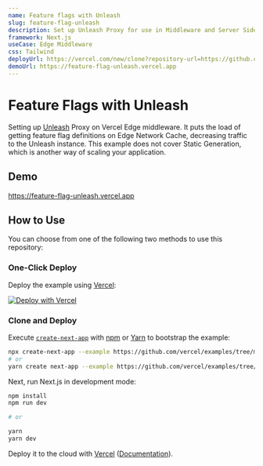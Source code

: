 ```yaml
---
name: Feature flags with Unleash
slug: feature-flag-unleash
description: Set up Unleash Proxy for use in Middleware and Server Side Rendering.
framework: Next.js
useCase: Edge Middleware
css: Tailwind
deployUrl: https://vercel.com/new/clone?repository-url=https://github.com/vercel/examples/tree/main/edge-middleware/feature-flag-unleash&env=UNLEASH_RELAY_SECRET,UNLEASH_SERVER_API_URL,UNLEASH_SERVER_API_TOKEN&project-name=feature-flag-unleash&repository-name=feature-flag-unleash
demoUrl: https://feature-flag-unleash.vercel.app
---
```


# Feature Flags with Unleash

Setting up [Unleash](https://www.getunleash.io/) Proxy on Vercel Edge middleware. It puts the load of getting feature flag definitions on Edge Network Cache, decreasing traffic to the Unleash instance. This example does not cover Static Generation, which is another way of scaling your application.

## Demo

https://feature-flag-unleash.vercel.app

## How to Use

You can choose from one of the following two methods to use this repository:

### One-Click Deploy

Deploy the example using [Vercel](https://vercel.com?utm_source=github&utm_medium=readme&utm_campaign=vercel-examples):

[![Deploy with Vercel](https://vercel.com/button)](https://vercel.com/new/clone?repository-url=https://github.com/vercel/examples/tree/main/edge-middleware/feature-flag-unleash&env=UNLEASH_RELAY_SECRET,UNLEASH_SERVER_API_URL,UNLEASH_SERVER_API_TOKEN&project-name=feature-flag-unleash&repository-name=feature-flag-unleash)

### Clone and Deploy

Execute [`create-next-app`](https://github.com/vercel/next.js/tree/canary/packages/create-next-app) with [npm](https://docs.npmjs.com/cli/init) or [Yarn](https://yarnpkg.com/lang/en/docs/cli/create/) to bootstrap the example:

```bash
npx create-next-app --example https://github.com/vercel/examples/tree/main/edge-middleware/feature-flag-unleash
# or
yarn create next-app --example https://github.com/vercel/examples/tree/main/edge-middleware/feature-flag-unleash
```

Next, run Next.js in development mode:

```bash
npm install
npm run dev

# or

yarn
yarn dev
```

Deploy it to the cloud with [Vercel](https://vercel.com/new?utm_source=github&utm_medium=readme&utm_campaign=edge-middleware-eap) ([Documentation](https://nextjs.org/docs/deployment)).
